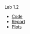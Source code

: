 Lab 1.2
  * [Code](https://github.com/NeProgramist/Embedded/tree/master/lab1-2/src/main/kotlin)
  * [Report](https://github.com/NeProgramist/Embedded/blob/master/lab1-2/Zasko%20lab.1-2.pdf)
  * [Plots](https://github.com/NeProgramist/Embedded/tree/master/lab1-2/src/main/resources)
